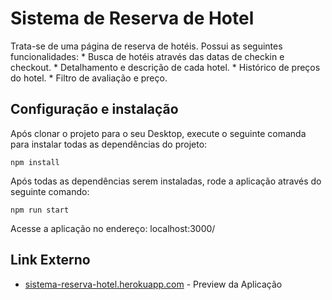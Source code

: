 # Sistema de Reserva de Hotel

Trata-se de uma página de reserva de hotéis. Possui as seguintes funcionalidades:
    * Busca de hotéis através das datas de checkin e checkout.
    * Detalhamento e descrição de cada hotel.
    * Histórico de preços do hotel.
    * Filtro de avaliação e preço.

## Configuração e instalação

Após clonar o projeto para o seu Desktop, execute o seguinte comanda para instalar todas as dependências do projeto:
```
npm install 
```

Após todas as dependências serem instaladas, rode a aplicação através do seguinte comando:
```
npm run start
```

Acesse a aplicação no endereço:
localhost:3000/

## Link Externo

* [sistema-reserva-hotel.herokuapp.com](http://sistema-reserva-hotel.herokuapp.com/) - Preview da Aplicação

